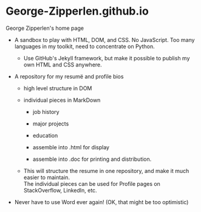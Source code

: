 # George-Zipperlen.github.io

George Zipperlen's home page

- A sandbox to play with HTML, DOM, and CSS. 
  No JavaScript.  Too many languages in my toolkit, need to concentrate on Python.

  - Use GitHub's Jekyll framework, but make it possible to publish my own HTML and CSS anywhere.

- A repository for my resumë and profile bios
  - high level structure in DOM
  - individual pieces in MarkDown
    - job history
    - major projects
    - education
    
    - assemble into .html for display 
    - assemble into .doc for printing and distribution.

  - This will structure the resume in one repository, and make it much easier to maintain.  
    The individual pieces can be used for Profile pages on StackOverflow, LinkedIn, etc.

- Never have to use Word ever again! (OK, that might be too optimistic)
